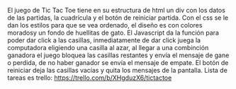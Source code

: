 El juego de Tic Tac Toe tiene en su estructura de html un div con los datos de las partidas, la cuadrícula y el botón de reiniciar partida.
Con el css se le dan los estilos para que se vea ordenado, el diseño es con colores moradosy un fondo de huellitas de gato.
El Javascript da la función para poder dar click a las casillas, inmediatamente de dar click juega la computadora eligiendo una casilla al azar,
al llegar a una combinción ganadora el juego bloquea las casillas restantes y envía el mensaje de gane o perdida, de no haber ganador se envía el
mensaje de empate. El botón de reiniciar deja las casillas vacías y quita los mensajes de la pantalla.
Lista de tareas es trello: https://trello.com/b/XHgduzX6/tictactoe
